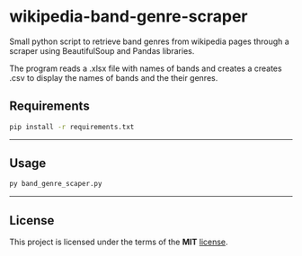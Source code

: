 # wikipedia-band-genre-scraper

Small python script to retrieve band genres from wikipedia pages through a scraper using BeautifulSoup and Pandas libraries.

The program reads a .xlsx file with names of bands and creates a creates .csv to display the names of bands and the their genres.

## Requirements

```sh
pip install -r requirements.txt
```

---

## Usage

```sh
py band_genre_scaper.py
```

---

## License

This project is licensed under the terms of the **MIT** [license](https://github.com/ampzord/wikipedia-band-genre-scraper/blob/master/LICENSE).
